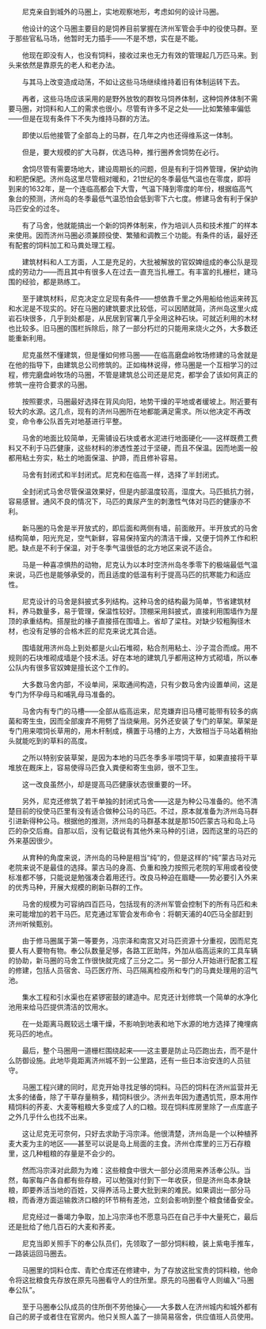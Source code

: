 　　尼克亲自到城外的马圈上，实地观察地形，考虑如何的设计马圈。

　　他设计的这个马圈主要目的是饲养目前掌握在济州军管会手中的役使马群。至于那些官私马场，他暂时无力插手——不是不想，实在是不能。

　　他现在即没有人，也没有饲料，接收过来也无力有效的管理起几万匹马来。到头来依然是靠原先的老人和老办法。

　　与其马上改变造成动荡，不如让这些马场继续维持着旧有体制运转下去。

　　再者，这些马场应该采用的是野外放牧的群牧马饲养体制，这种饲养体制不需要马圈，对饲料和人工的需求也很小。尽管有许多不足之处——比如繁殖率偏低——但是在现有条件下不失为维持马群的方法。

　　即使以后他接管了全部岛上的马群，在几年之内也还得维系这一体制。

　　但是，要大规模的扩大马群，优选马种，推行圈养舍饲势在必行。

　　舍饲尽管有需要场地大，建设周期长的问题，但是有利于饲养管理，保护幼驹和积肥保肥。济州岛这里尽管相对暖和，21世纪的冬季最低气温也在零度，即将到来的1632年，是一个连临高都会下大雪，气温下降到零度的年份，根据临高气象台的预测，济州岛的冬季最低气温恐怕会低到零下六七度。修建马舍有利于保护马匹安全的过冬。

　　有了马舍，他就能搞出一个新的饲养体制来，作为培训人员和技术推广的样本来使用。因而济州马圈必须兼顾役使、繁殖和调教三个功能。有条件的话，最好还有配套的饲料加工和马粪处理工程。

　　建筑材料和人工方面，人工是充足的，大批被解放的官奴婢组成的奉公队是现成的劳动力——而且其中有很多人在过去一直充当扎栅工。有丰富的扎栅栏，建马围的经验，都是熟练工。

　　至于建筑材料，尼克决定立足现有条件——想依靠千里之外用船给他运来砖瓦和水泥是不现实的。好在马圈的建筑要求比较低，可以因陋就简，济州岛这里火成岩石块很多，几乎到处都是，从民居到官署几乎全用这种石块。可就近利用的木材也比较多。旧马圈的围栏拆除后，除了一部分朽烂的只能用来烧火之外，大多数还能重新利用。

　　尼克虽然不懂建筑，但是懂如何修马圈——在临高磨盘岭牧场修建的马舍就是在他的指导下，由建筑总公司修筑的。正如梅林说得，修马圈是一个互相学习的过程，修完磨盘岭牧场的马圈，不管是建筑总公司还是尼克，都学会了该如何真正的修筑一座符合要求的马圈。

　　按照要求，马圈最好选择在背风向阳，地势干燥的平地或者缓坡上。附近要有较大的水源。这几点，现有的济州马圈所在地都能满足需求。所以他决定不再改变，命令奉公队首先对地基进行平整。

　　马舍的地面比较简单，无需铺设石块或者水泥进行地面硬化——这样既费工费料又不利于马匹健康，这些材料的渗透性差过于坚硬，而且不保温。因而地面一般都用粘土夯实，粘土的地面保温、护蹄，而且修补容易。

　　马舍有封闭式和半封闭式。尼克和在临高一样，选择了半封闭式。

　　全封闭式马舍尽管保温效果好，但是内部温度较高，湿度大。马匹抵抗力弱，容易感冒。通风不良的情况下，马匹的粪尿产生的刺激性气体对马匹的健康亦不利。

　　新马圈的马舍是半开放式的，即后面和两侧有墙，前面敞开。半开放式的马舍结构简单，阳光充足，空气新鲜，容易保持室内的清洁干燥，又便于饲养工作和积肥。缺点是不利于保温，对于冬季气温很低的北方地区来说不适合。

　　马是一种喜凉惧热的动物，尼克认为以本时空济州岛冬季零下的极端最低气温来说，马匹也是能够承受的，而且适度的低温有利于提高马匹的抗寒能力和适应性。

　　尼克设计的马舍是斜披式多列结构。这种马舍的结构最为简单，节省建筑材料，养马数量多，易于管理，保温性较好。顶棚采用斜披式，直接利用围墙作为屋顶的承重结构。搭屋批的椽子直接搭在围墙上。省却了梁柱。对缺少较粗胸径木材，也没有足够的合格木匠的尼克来说尤其合适。

　　围墙就用济州岛上到处都是火山石堆砌，粘合剂用粘土、沙子混合而成。用不规则的石块堆砌成墙是个技术活。好在本地的建筑几乎都用这种方式砌墙，所以奉公队内有很多官奴婢是擅长这个工作的。

　　大多数马舍内部，不设单间，采取通间构造，只有少数马舍内设置单间，这是专门为怀孕母马和哺乳母马准备的。

　　马舍内有专门的马槽——全部从临高运来，尼克嫌弃旧马槽可能带有较多的病菌和寄生虫，因而全部废弃不用劈了当烧柴用。另外还安装了专门的草架。草架是专门用来喂饲长草用的，用木杆制成，横置于马槽的上方，大致相当于马站着稍抬头就能吃到的草料的高度。

　　之所以特别安装草架，是因为本地的马匹冬季多半喂饲干草，如果直接将干草堆放在厩床上，容易使得马匹食入粪便和寄生虫卵，很不卫生。

　　这一改良虽然小，却是提高马匹健康状态很重要的一环。

　　另外，尼克还修筑了若干单独的封闭式马舍——这是为种公马准备的。他不清楚目前的役使马匹里有没有适合做种公马的马匹。不过，原本就准备为济州岛马群引进新得种公马。根据他的推测，济州岛的马群基本就是那150匹蒙古马和岛上马匹的杂交后裔。自那以后，没有记载说有其他外来马种的引进，因而这里的马匹的外来基因很少。

　　从育种的角度来说，济州岛的马种是相当“纯”的，但是这样的“纯”蒙古马对元老院来说不是最佳的选择。蒙古马的身高、负重和挽力按照元老院的军用或者役使标准都不够，只能说是勉强凑合着用还行。改良马种迫在眉睫——势必要引入外来的优秀马种，开展大规模的刷新马群的工作。

　　马舍的规模为可容纳四百匹马，包括现有的济州军管会控制下的所有马匹和未来可能增加的若干马匹。尼克通过军管会发布命令：将朝天浦的40匹马全部赶到济州听候甄别。

　　由于修马圈属于第一等要务，冯宗泽和南宫又对马匹资源十分重视，因而尼克要人有人要物有物。奉公队数量足够，各路工匠助阵，外加从临高运来的工具车辆的协助，新马圈的马舍工作很快就完成了三分之二。另一部分人开始进行配套工程的修建，包括人员宿舍、马匹医疗所、马匹隔离检疫所和专门的马粪处理用的沼气池。

　　集水工程和引水渠也在紧锣密鼓的建造中。尼克还计划修筑一个简单的水净化池用来给马匹提供清洁的饮用水。

　　在一处距离马厩较远土壤干燥，不影响到地表和地下水源的地方选择了掩埋病死马匹的地点。

　　最后，整个马圈用一道栅栏围绕起来——这主要是防止马匹跑出去，而不是什么防御设施。此地毕竟距离济州城不到一公里路，还有一些日本治安连的人员驻守。

　　马圈工程兴建的同时，尼克开始寻找足够的饲料。马匹的饲料在济州监营并无太多的储备，除了干草存量稍多，精饲料很少。济州去年因为遭遇饥荒，原本用作精饲料的荞麦、大麦等粗粮大多变成了人的口粮。现在饲料库房里除了一点库底子之外几乎什么也找不出来。

　　这让尼克无可奈何，只好去求助于冯宗泽。他很清楚，济州岛是一个以种植荞麦大麦为主的地区——甚至可以说是岛上局面的主食。济州仓库里的三万石存粮里，这几种粗粮的存量是不会少的。

　　然而冯宗泽对此颇为为难：这些粮食中很大一部分必须用来养活奉公队。当然，每家每户各自都有些存粮，可以勉强对付到下一年收获，但是济州岛本身缺粮，即要养活当地的百姓，又得养活马上要大批到来的难民。如果调出一部分马粮，而香港方面运输救济口粮的环节稍有差池，立刻会影响到整个粮食储备安全。

　　尼克经过一番竭力争取，加上冯宗泽也不愿意马匹在自己手中大量死亡，最后还是批给了他几百石的大麦和荞麦。

　　尼克当即关照手下的奉公队员们，先领取了一部分饲料粮，装上紫电手推车，一路装运回马圈去。

　　马圈里的饲料仓库、青贮仓库还在修建中，为了存放这批宝贵的饲料粮，他命令将这批粮食先存放在原先马圈看守人的住所里。原先的马圈看守人则编入“马圈奉公队”。

　　至于马圈奉公队成员的住所倒不劳他操心——大多数人在济州城内和城外都有自己的房子或者住在官房内。他只关照人盖了一排简易宿舍，供应值班人员使用。
